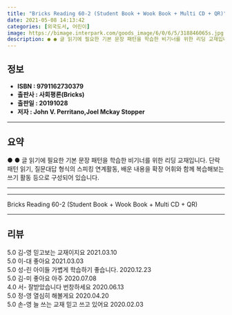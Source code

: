 ```yaml
---
title: "Bricks Reading 60-2 (Student Book + Wook Book + Multi CD + QR)"
date: 2021-05-08 14:13:42
categories: [외국도서, 어린이]
image: https://bimage.interpark.com/goods_image/6/0/6/5/318846065s.jpg
description: ● ● 글 읽기에 필요한 기본 문장 패턴을 학습한 비기너를 위한 리딩 교재입니다. 단락 패턴 읽기, 질문대답 형식의 스피킹 연계활동, 배운 내용을 확장 어휘와 함께 복습해보는 쓰기 활동 등으로 구성되어 있습니다.
---
```


## **정보**

- **ISBN : 9791162730379**
- **출판사 : 사회평론(Bricks)**
- **출판일 : 20191028**
- **저자 : John V. Perritano,Joel Mckay Stopper**

------



## **요약**

●  ●  글 읽기에 필요한 기본 문장 패턴을 학습한 비기너를 위한 리딩 교재입니다. 단락 패턴 읽기, 질문대답 형식의 스피킹 연계활동, 배운 내용을 확장 어휘와 함께 복습해보는 쓰기 활동 등으로 구성되어 있습니다.

------



------


Bricks Reading 60-2 (Student Book + Wook Book + Multi CD + QR) 

------


## **리뷰** 

5.0 김-영 믿고보는 교재이지요
 2021.03.10 <br/>5.0 이-대 좋아요 2021.03.03 <br/>5.0 성-린 아이들 가볍게 학습하기 좋습니다. 2020.12.23 <br/>5.0 김-미 좋아요 아주 2020.07.08 <br/>4.0 서- 잘받았습니다 번창하세요  2020.06.13 <br/>5.0 정-영 열심히 해볼게요 2020.04.20 <br/>5.0 손-영 늘 쓰는 교재 믿고 쓰고  있어요 2020.02.03 <br/>